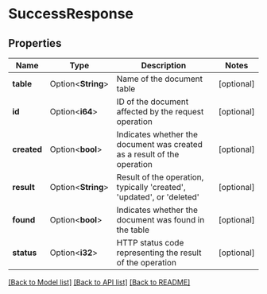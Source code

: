 # SuccessResponse

## Properties

Name | Type | Description | Notes
------------ | ------------- | ------------- | -------------
**table** | Option<**String**> | Name of the document table | [optional]
**id** | Option<**i64**> | ID of the document affected by the request operation | [optional]
**created** | Option<**bool**> | Indicates whether the document was created as a result of the operation | [optional]
**result** | Option<**String**> | Result of the operation, typically 'created', 'updated', or 'deleted' | [optional]
**found** | Option<**bool**> | Indicates whether the document was found in the table | [optional]
**status** | Option<**i32**> | HTTP status code representing the result of the operation | [optional]

[[Back to Model list]](../README.md#documentation-for-models) [[Back to API list]](../README.md#documentation-for-api-endpoints) [[Back to README]](../README.md)


